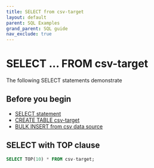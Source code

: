 ```yaml
---
title: SELECT from csv-target
layout: default
parent: SQL Examples
grand_parent: SQL guide
nav_exclude: true
---
```

# SELECT ... FROM csv-target

The following SELECT statements demonstrate

## Before you begin

* [SELECT statement](/docs/sql-guide/statements/statement-select)
* [CREATE TABLE csv-target](/docs/sql-guide/examples/sql-eg-table/sql-eg-table-create-csv-target)
* [BULK INSERT from csv data source](/docs/sql-guide/examples/sql-eg-insert/sql-eg-insert-bulk-csv)

## SELECT with TOP clause

```sql
SELECT TOP(10) * FROM csv-target;
```
